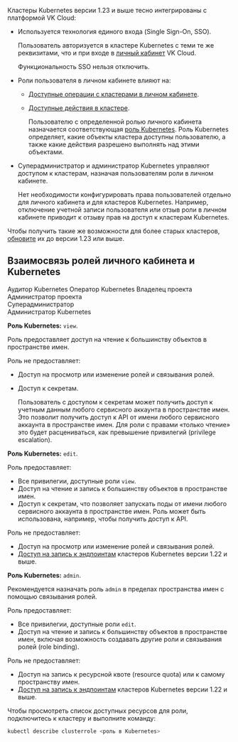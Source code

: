 Кластеры Kubernetes версии 1.23 и выше тесно интегрированы с платформой VK Cloud:

- Используется технология единого входа (Single Sign-On, SSO).

  Пользователь авторизуется в кластере Kubernetes с теми те же реквизитами, что и при входе в [личный кабинет](../../../../base/account) VK Cloud.

  Функциональность SSO нельзя отключить.

- Роли пользователя в личном кабинете влияют на:

  - [Доступные операции с кластерами в личном кабинете](../../../../base/account/concepts/rolesandpermissions#matrica-roley-dlya-servisa-konteynerov).
  - [Доступные действия в кластере](#vzaimosvyaz-roley-lichnogo-kabineta-i-kubernetes).

    Пользователю с определенной ролью личного кабинета назначается соответствующая [роль Kubernetes](https://kubernetes.io/docs/reference/access-authn-authz/rbac/#user-facing-roles). Роль Kubernetes определяет, какие объекты кластера доступны пользователю, а также какие действия разрешено выполнять над этими объектами.

- Суперадминистратор и администратор Kubernetes управляют доступом к кластерам, назначая пользователям роли в личном кабинете.

  Нет необходимости конфигурировать права пользователей отдельно для личного кабинета и для кластеров Kubernetes. Например, отключение учетной записи пользователя или отзыв роли в личном кабинете приводит к отзыву прав на доступ к кластерам Kubernetes.

<info>

Чтобы получить такие же возможности для более старых кластеров, [обновите](../../operations/update) их до версии 1.23 или выше.

</info>

## Взаимосвязь ролей личного кабинета и Kubernetes

<tabs>
<tablist>
<tab>Аудитор Kubernetes</tab>
<tab>Оператор Kubernetes</tab>
<tab>Владелец проекта<br>Администратор проекта<br>Суперадминистратор<br>Администратор Kubernetes</tab>
</tablist>
<tabpanel>

**Роль Kubernetes:** `view`.

Роль предоставляет доступ на чтение к большинству объектов в пространстве имен.

Роль не предоставляет:

- Доступ на просмотр или изменение ролей и связывания ролей.
- Доступ к секретам.
  
  Пользователь с доступом к секретам может получить доступ к учетным данным любого сервисного аккаунта в пространстве имен. Это позволит получить доступ к API от имени любого сервисного аккаунта в пространстве имен. Для роли с правами «только чтение» это будет расцениваться, как превышение привилегий (privilege escalation).

</tabpanel>
<tabpanel>

**Роль Kubernetes:** `edit`.

Роль предоставляет:

- Все привилегии, доступные роли `view`.
- Доступ на чтение и запись к большинству объектов в пространстве имен.
- Доступ к секретам, что позволяет запускать поды от имени любого сервисного аккаунта в пространстве имен. Роль может быть использована, например, чтобы получить доступ к API.

Роль не предоставляет:

- Доступ на просмотр или изменение ролей и связывания ролей.
- [Доступ на запись к эндпоинтам](https://kubernetes.io/docs/reference/access-authn-authz/rbac/#write-access-for-endpoints) кластеров Kubernetes версии 1.22 и выше.

</tabpanel>
<tabpanel>

**Роль Kubernetes:** `admin`.

Рекомендуется назначать роль `admin` в пределах пространства имен с помощью связывания ролей.

Роль предоставляет:

- Все привилегии, доступные роли `edit`.
- Доступ на чтение и запись к большинству объектов в пространстве имен, включая возможность создавать другие роли и связывания ролей (role binding).

Роль не предоставляет:

- Доступ на запись к ресурсной квоте (resource quota) или к самому пространству имен.
- [Доступ на запись к эндпоинтам](https://kubernetes.io/docs/reference/access-authn-authz/rbac/#write-access-for-endpoints) кластеров Kubernetes версии 1.22 и выше.

</tabpanel>
</tabs>

Чтобы просмотреть список доступных ресурсов для роли, подключитесь к кластеру и выполните команду:

```bash
kubectl describe clusterrole <роль в Kubernetes>
```
